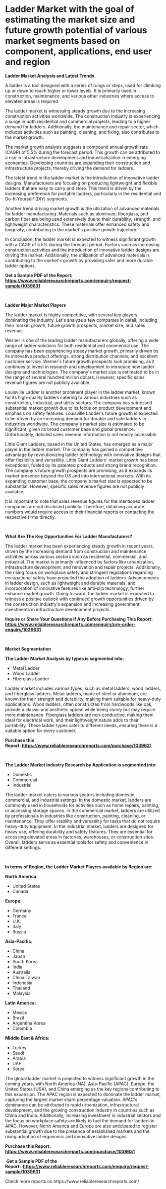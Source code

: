 <p><h1>Ladder Market with the goal of estimating the market size and future growth potential of various market segments based on component, applications, end user and region</h1></p><p><strong>Ladder Market Analysis and Latest Trends</strong></p>
<p><p>A ladder is a tool designed with a series of rungs or steps, used for climbing up or down to reach higher or lower levels. It is primarily used in construction, maintenance, and various other industries where access to elevated areas is required.</p><p>The ladder market is witnessing steady growth due to the increasing construction activities worldwide. The construction industry is experiencing a surge in both residential and commercial projects, leading to a higher demand for ladders. Additionally, the maintenance and repair sector, which includes activities such as painting, cleaning, and fixing, also contributes to the market growth.</p><p>The market growth analysis suggests a compound annual growth rate (CAGR) of 5.5% during the forecast period. This growth can be attributed to a rise in infrastructure development and industrialization in emerging economies. Developing countries are expanding their construction and infrastructure projects, thereby driving the demand for ladders.</p><p>The latest trend in the ladder market is the introduction of innovative ladder designs. Manufacturers are focusing on producing lightweight and flexible ladders that are easy to carry and store. This trend is driven by the increasing preference for portable ladders, particularly in the residential and Do-It-Yourself (DIY) segments.</p><p>Another trend driving market growth is the utilization of advanced materials for ladder manufacturing. Materials such as aluminum, fiberglass, and carbon fiber are being used extensively due to their durability, strength, and lightweight characteristics. These materials offer enhanced safety and longevity, contributing to the market's positive growth trajectory.</p><p>In conclusion, the ladder market is expected to witness significant growth with a CAGR of 5.5% during the forecast period. Factors such as increasing construction activities and the introduction of innovative ladder designs are driving the market. Additionally, the utilization of advanced materials is contributing to the market's growth by providing safer and more durable ladder options.</p></p>
<p><strong>Get a Sample PDF of the Report:&nbsp; <a href="https://www.reliableresearchreports.com/enquiry/request-sample/1039631">https://www.reliableresearchreports.com/enquiry/request-sample/1039631</a></strong></p>
<p>&nbsp;</p>
<p><strong>Ladder Major Market Players</strong></p>
<p><p>The ladder market is highly competitive, with several key players dominating the industry. Let's analyze a few companies in detail, including their market growth, future growth prospects, market size, and sales revenue.</p><p>Werner is one of the leading ladder manufacturers globally, offering a wide range of ladder solutions for both residential and commercial use. The company has been experiencing steady market growth, primarily driven by its innovative product offerings, strong distribution channels, and excellent customer service. Werner's future growth prospects look promising, as it continues to invest in research and development to introduce new ladder designs and technologies. The company's market size is estimated to be in the range of several hundred million dollars. However, specific sales revenue figures are not publicly available.</p><p>Louisville Ladder is another prominent player in the ladder market, known for its high-quality ladders catering to various industries such as construction, industrial, and utility sectors. The company has witnessed substantial market growth due to its focus on product development and emphasis on safety features. Louisville Ladder's future growth is expected to be driven by an increasing demand for durable and safe ladders in industries worldwide. The company's market size is estimated to be significant, given its broad customer base and global presence. Unfortunately, detailed sales revenue information is not readily accessible.</p><p>Little Giant Ladders, based in the United States, has emerged as a major player in the ladder market. The company has gained a competitive advantage by revolutionizing ladder technology with innovative designs that offer flexibility and versatility. Little Giant Ladders' market growth has been exceptional, fueled by its patented products and strong brand recognition. The company's future growth prospects are promising, as it expands its market presence beyond the US and into international markets. With its expanding customer base, the company's market size is expected to be substantial. However, specific sales revenue figures are not publicly available.</p><p>It is important to note that sales revenue figures for the mentioned ladder companies are not disclosed publicly. Therefore, obtaining accurate numbers would require access to their financial reports or contacting the respective firms directly.</p></p>
<p>&nbsp;</p>
<p><strong>What Are The Key Opportunities For Ladder Manufacturers?</strong></p>
<p><p>The ladder market has been experiencing steady growth in recent years, driven by the increasing demand from construction and maintenance activities across various sectors such as residential, commercial, and industrial. The market is primarily influenced by factors like urbanization, infrastructure development, and renovation and repair projects. Additionally, the rising focus on workplace safety and stringent regulations regarding occupational safety have propelled the adoption of ladders. Advancements in ladder design, such as lightweight and durable materials, and incorporation of innovative features like anti-slip technology, further enhance market growth. Going forward, the ladder market is expected to witness a positive outlook with continued growth opportunities driven by the construction industry's expansion and increasing government investments in infrastructure development projects.</p></p>
<p><strong>Inquire or Share Your Questions If Any Before Purchasing This Report: <a href="https://www.reliableresearchreports.com/enquiry/pre-order-enquiry/1039631">https://www.reliableresearchreports.com/enquiry/pre-order-enquiry/1039631</a></strong></p>
<p>&nbsp;</p>
<p><strong>Market Segmentation</strong></p>
<p><strong>The Ladder Market Analysis by types is segmented into:</strong></p>
<p><ul><li>Metal Ladder</li><li>Wood Ladder</li><li>Fiberglass Ladder</li></ul></p>
<p><p>Ladder market includes various types, such as metal ladders, wood ladders, and fiberglass ladders. Metal ladders, made of steel or aluminum, are known for their strength and durability, making them suitable for heavy-duty applications. Wood ladders, often constructed from hardwoods like oak, provide a classic and aesthetic appeal while being sturdy but may require more maintenance. Fiberglass ladders are non-conductive, making them ideal for electrical work, and their lightweight nature adds to their portability. These ladder types cater to different needs, ensuring there is a suitable option for every customer.</p></p>
<p><strong>Purchase this Report:&nbsp;<a href="https://www.reliableresearchreports.com/purchase/1039631">https://www.reliableresearchreports.com/purchase/1039631</a></strong></p>
<p>&nbsp;</p>
<p><strong>The Ladder Market Industry Research by Application is segmented into:</strong></p>
<p><ul><li>Domestic</li><li>Commercial</li><li>Industrial</li></ul></p>
<p><p>The ladder market caters to various sectors including domestic, commercial, and industrial settings. In the domestic market, ladders are commonly used in households for activities such as home repairs, painting, or accessing storage spaces. In the commercial market, ladders are utilized by professionals in industries like construction, painting, cleaning, or maintenance. They offer stability and versatility for tasks that do not require heavy-duty equipment. In the industrial market, ladders are designed for heavy use, offering durability and safety features. They are essential for accessing elevated areas in factories, warehouses, or construction sites. Overall, ladders serve as essential tools for safety and convenience in different settings.</p></p>
<p>&nbsp;</p>
<p><strong>In terms of Region, the Ladder Market Players available by Region are:</strong></p>
<p>
    <p> <strong> North America: </strong>
        <ul>
            <li>United States</li>
            <li>Canada</li>
        </ul>
        </p> 
    <p> <strong> Europe: </strong>
        <ul>
            <li>Germany</li>
            <li>France</li>
            <li>U.K.</li>
            <li>Italy</li>
            <li>Russia</li>
        </ul>
        </p> 
    <p> <strong> Asia-Pacific: </strong>
        <ul>
            <li>China</li>
            <li>Japan</li>
            <li>South Korea</li>
            <li>India</li>
            <li>Australia</li>
            <li>China Taiwan</li>
            <li>Indonesia</li>
            <li>Thailand</li>
            <li>Malaysia</li>
        </ul>
        </p> 
    <p> <strong> Latin America: </strong>
        <ul>
            <li>Mexico</li>
            <li>Brazil</li>
            <li>Argentina Korea</li>
            <li>Colombia</li>
        </ul>
        </p> 
    <p> <strong> Middle East & Africa: </strong>
        <ul>
            <li>Turkey</li>
            <li>Saudi</li>
            <li>Arabia</li>
            <li>UAE</li>
            <li>Korea</li>
        </ul>
    </p>
    </p>
<p><p>The global ladder market is projected to witness significant growth in the coming years, with North America (NA), Asia-Pacific (APAC), Europe, the United States (USA), and China emerging as the key regions contributing to this expansion. The APAC region is expected to dominate the ladder market, capturing the largest market share percentage valuation. APAC's dominance can be attributed to rapid urbanization, infrastructural development, and the growing construction industry in countries such as China and India. Additionally, increasing investment in industrial sectors and the focus on workplace safety are likely to fuel the demand for ladders in APAC. However, North America and Europe are also anticipated to register substantial growth due to the presence of established markets and the rising adoption of ergonomic and innovative ladder designs.</p></p>
<p><strong>Purchase this Report: <a href="https://www.reliableresearchreports.com/purchase/1039631">https://www.reliableresearchreports.com/purchase/1039631</a></strong></p>
<p>&nbsp;<strong>Get a Sample PDF of the Report:&nbsp;&nbsp;<a href="https://www.reliableresearchreports.com/enquiry/request-sample/1039631">https://www.reliableresearchreports.com/enquiry/request-sample/1039631</a></strong></p>
<p><strong></strong></p>
<p>Check more reports on https://www.reliableresearchreports.com/</p>